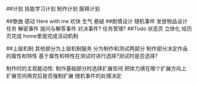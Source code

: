 ##计划
技能学习计划
制作计划
膜拜计划

##歌曲
感动 Here with me
欢快
生气
悬疑
##剧情设计
随机事件
发放物品设计任务
解密事件
提问与解答事件
对决事件?
任务管理?
##Todo
状态页 立体化
经历页完成
home里面完成活动机制


##上层机制
其他部分为上层机制服务 
分为制作和测试两部分 
制作部分决定作品的属性和特性 
基于属性和特性在测试时进行选择?测试时是否选择?

制作时的主观能动性:
制作基础部分时选择扩展空间
把体力填在哪个扩展方向上
扩展空间用完后是否强制扩展
随机事件的处理决定






